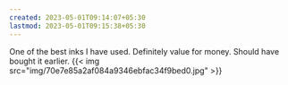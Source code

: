 ```yaml
---
created: 2023-05-01T09:14:07+05:30
lastmod: 2023-05-01T09:15:38+05:30
---
```


One of the best inks I have used. Definitely value for money. Should have bought it earlier. 
{{< img src="img/70e7e85a2af084a9346ebfac34f9bed0.jpg" >}}
